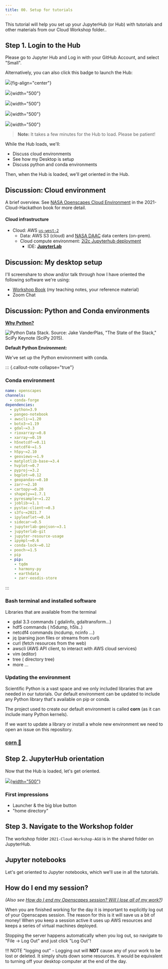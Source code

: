```yaml
---
title: 00. Setup for tutorials
---
```


This tutorial will help you set up your JupyterHub (or Hub) with tutorials and other materials from our Cloud Workshop folder..

## Step 1. Login to the Hub

Please go to Jupyter Hub and Log in with your GitHub Account, and select "Small".

Alternatively, you can also click this badge to launch the Hub:

![](https://img.shields.io/static/v1.svg?logo=Jupyter&label=Openscapes&message=AWS+us-west-2&color=orange){fig-align="center"}

![](img/JupyterHub-2i2c.png){width="500"}

![](img/JupyterHub-Login.png){width="500"}

![](img/JupyterHub-SelectSmall.png){width="500"}

![](img/JupyterHub-Loading.png){width="500"}

> **Note:** It takes a few minutes for the Hub to load. Please be patient!

While the Hub loads, we'll:

-   Discuss cloud environments
-   See how my Desktop is setup
-   Discuss python and conda environments

Then, when the Hub is loaded, we'll get oriented in the Hub.

## Discussion: Cloud environment

A brief overview. See [NASA Openscapes Cloud Environment](https://nasa-openscapes.github.io/2021-Cloud-Hackathon/clinic/jupyterhub.html) in the 2021-Cloud-Hackathon book for more detail.

#### Cloud infrastructure

-   Cloud: AWS [`us-west-2`](https://goo.gl/maps/BYqGYxahpwJgzKwR8)
    -   Data: AWS S3 (cloud) and [NASA DAAC](https://earthdata.nasa.gov/eosdis/daacs) data centers (on-prem).
    -   Cloud compute environment:  [2i2c Jupyterhub deployment](https://docs.2i2c.org/en/latest/)
        -   IDE: [**JupyterLab**](https://jupyterlab.readthedocs.io/en/stable/getting_started/overview.html)

## Discussion: My desktop setup

I'll screenshare to show and/or talk through how I have oriented the following software we're using:

-   [Workshop Book](https://nasa-openscapes.github.io/2021-Cloud-Workshop-AGU/) (my teaching notes, your reference material)
-   Zoom Chat

## Discussion: Python and Conda environments

[**Why Python?**](https://foundations.projectpythia.org/foundations/why-python.html)

![Python Data Stack. Source: Jake VanderPlas, "The State of the Stack," SciPy Keynote (SciPy 2015).](https://pangeo-data.github.io/img/scientific-python-28-638.jpg)

**Default Python Environment:**

We've set up the Python environment with conda.

::: {.callout-note collapse="true"}
### Conda environment

``` yaml
name: openscapes
channels:
  - conda-forge
dependencies:
  - python=3.9
  - pangeo-notebook
  - awscli~=1.20
  - boto3~=1.19
  - gdal~=3.3
  - rioxarray~=0.8
  - xarray~=0.19
  - h5netcdf~=0.11
  - netcdf4~=1.5
  - h5py~=2.10
  - geoviews~=1.9
  - matplotlib-base~=3.4
  - hvplot~=0.7
  - pyproj~=3.2
  - bqplot~=0.12
  - geopandas~=0.10
  - zarr~=2.10
  - cartopy~=0.20
  - shapely==1.7.1
  - pyresample~=1.22
  - joblib~=1.1
  - pystac-client~=0.3
  - s3fs~=2021.7
  - ipyleaflet~=0.14
  - sidecar~=0.5
  - jupyterlab-geojson~=3.1
  - jupyterlab-git
  - jupyter-resource-usage
  - ipympl~=0.6
  - conda-lock~=0.12
  - pooch~=1.5
  - pip
  - pip:
    - tqdm
    - harmony-py
    - earthdata
    - zarr-eosdis-store
```
:::

### Bash terminal and installed software

Libraries that are available from the terminal

-   gdal 3.3 commands ( gdalinfo, gdaltransform...)
-   hdf5 commands ( h5dump, h5ls..)
-   netcdf4 commands (ncdump, ncinfo ...)
-   jq (parsing json files or streams from curl)
-   curl (fetch resources from the web)
-   awscli (AWS API client, to interact with AWS cloud services)
-   vim (editor)
-   tree ( directory tree)
-   more ...

### Updating the environment

Scientific Python is a vast space and we only included libraries that are needed in our tutorials. Our default environment can be updated to include any Python library that's available on pip or conda.

The project used to create our default environment is called **corn** (as it can include many Python kernels).

If we want to update a library or install a whole new environment we need to open an issue on this repository. 

### [corn 🌽](https://github.com/NASA-Openscapes/corn)

## Step 2. JupyterHub orientation

Now that the Hub is loaded, let's get oriented.

[![](img/JupyterHub-View.png){width="500"}](img/JupyterHub-View.png)

### First impressions

-   Launcher & the big blue button
-   "home directory"

## Step 3. Navigate to the Workshop folder

The workshop folder `2021-Cloud-Workshop-AGU` is in the shared folder on JupyterHub. 

## Jupyter notebooks

Let's get oriented to Jupyter notebooks, which we'll use in all the tutorials.

## How do I end my session?

*(Also see [How do I end my Openscapes session? Will I lose all of my work?](https://nasa-openscapes.github.io/2021-Cloud-Hackathon/clinic/jupyterhub.html#how-do-i-end-my-openscapes-session))*

When you are finished working for the day it is important to explicitly log out of your Openscapes session. The reason for this is it will save us a bit of money! When you keep a session active it uses up AWS resources and keeps a series of virtual machines deployed.

Stopping the server happens automatically when you log out, so navigate to "File -> Log Out" and just click "Log Out"!

!!! NOTE "logging out" - Logging out will **NOT** cause any of your work to be lost or deleted. It simply shuts down some resources. It would be equivalent to turning off your desktop computer at the end of the day.


